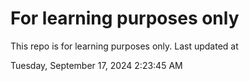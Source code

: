 # For learning purposes only
This repo is for learning purposes only.
Last updated at

Tuesday, September 17, 2024 2:23:45 AM

